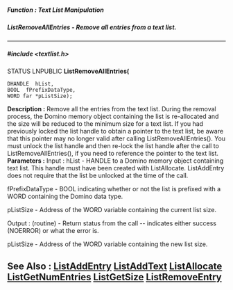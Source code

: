 ##### Function : Text List Manipulation
##### ListRemoveAllEntries - Remove all entries from a text list.
---
##### #include <textlist.h>
STATUS LNPUBLIC **ListRemoveAllEntries(**

	DHANDLE  hList,
	BOOL  fPrefixDataType,
	WORD far *pListSize);
**Description :**
Remove all the entries from the text list.  During the removal process, the 
Domino memory object containing the list is re-allocated and the size will be 
reduced to the minimum size for a text list.  If you had previously locked the 
list handle to obtain a pointer to the text list, be aware that this pointer 
may no longer valid after calling ListRemoveAllEntries().   You must unlock the 
list handle and then re-lock the list handle after the call to 
ListRemoveAllEntries(), if you need to reference the pointer to the text list.
**Parameters :**
Input :
hList  -  HANDLE to a Domino memory object containing text list.  This handle must have been created with ListAllocate.  ListAddEntry does not require that the list be unlocked at the time of the call.

fPrefixDataType  -  BOOL indicating whether or not the list is prefixed with a WORD containing the Domino data type.

pListSize  -  Address of the WORD variable containing the current list size.

Output :
(routine)  -  Return status from the call -- indicates either success (NOERROR) or what the error is.


pListSize  -  Address of the WORD variable containing the new list size.

**See Also :**
[ListAddEntry](D:/md_files/ListAddEntry.md)
[ListAddText](D:/md_files/ListAddText.md)
[ListAllocate](D:/md_files/ListAllocate.md)
[ListGetNumEntries](D:/md_files/ListGetNumEntries.md)
[ListGetSize](D:/md_files/ListGetSize.md)
[ListRemoveEntry](D:/md_files/ListRemoveEntry.md)
---
